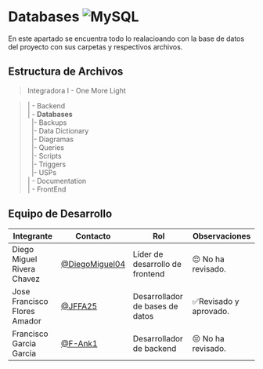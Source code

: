 # Databases ![MySQL](https://img.shields.io/badge/MySQL-4479A1?style=for-the-badge&logo=mysql&logoColor=white)
En este apartado se encuentra todo lo realacioando con la base de  datos del proyecto con sus carpetas y respectivos archivos.

## Estructura de Archivos

>Integradora I -  One More Light

>| - Backend <br>
>| - **Databases**<br>
>&nbsp;&nbsp;|- Backups<br>
>&nbsp;&nbsp;|- Data Dictionary<br>
>&nbsp;&nbsp;|- Diagramas<br>
>&nbsp;&nbsp;|- Queries<br>
>&nbsp;&nbsp;|- Scripts<br>
>&nbsp;&nbsp;|- Triggers<br>
>&nbsp;&nbsp;|- USPs<br>
>| - Documentation<br>
>| - FrontEnd

## Equipo de Desarrollo

|Integrante|Contacto|Rol|Observaciones|
|------------|--------|---|---|
|Diego Miguel Rivera Chavez|[@DiegoMiguel04](https://github.com/DiegoMiguel04)|Líder de desarrollo de frontend|😔 No ha revisado.|
|Jose Francisco Flores Amador|[@JFFA25](https://github.com/JFFA25)|Desarrollador de bases de datos|✅Revisado y aprovado.|
|Francisco Garcia Garcia|[@F-Ank1](https://github.com/F-ank)|Desarrollador de backend|😔 No ha revisado.|

